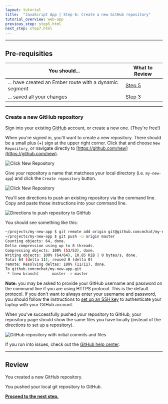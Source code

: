 ```yaml
---
layout: tutorial
title:  "JavaScript App | Step 6: Create a new GitHub repository"
tutorial_overview: web-app
previous_step: step5.html
next_step: step7.html
---
```


---

## Pre-requisities

| You should... | What to Review |
|------------ |-------- |
| ... have created an Ember route with a dynamic segment | [Step 5](step5.html) |
| ... saved all your changes | [Step 3](step3.html) |

---

### Create a new GitHub repository

Sign into your existing [GitHub](https://github.com/) account, or create a new one. (They're free!)

When you're signed in, you'll want to create a new repository. There should be a small plus (+) sign at the upper right corner. Click that and choose `New Repository`, or navigate directly to [https://github.com/new](https://github.com/new).

![Click New Repository]({{site.baseurl}}/assets/web-app/screenshot_github-new-repo-dropdown.png)

Give your repository a name that matchees your local directory (i.e. `my-new-app`) and click the `Create repository` button.

![Click New Repository]({{site.baseurl}}/assets/web-app/screenshot_github-new-repo.png)

You'll see directions to push an existing repository via the command line. Copy and paste those instructions into your command line.

![Directions to push repository to GitHub]({{site.baseurl}}/assets/web-app/screenshot_github-push-directions.png)

You should see something like this:

```bash
~/projects/my-new-app $ git remote add origin git@github.com:mchat/my-new-app.git
~/projects/my-new-app $ git push -u origin master
Counting objects: 64, done.
Delta compression using up to 8 threads.
Compressing objects: 100% (53/53), done.
Writing objects: 100% (64/64), 10.85 KiB | 0 bytes/s, done.
Total 64 (delta 11), reused 0 (delta 0)
remote: Resolving deltas: 100% (11/11), done.
To github.com:mchat/my-new-app.git
 * [new branch]      master -> master
```

**Note:** you may be asked to provide your GitHub username and password on the command line if you are using HTTPS protocol. This is the default protocol. If you don't want to always enter your username and password, you should follow the instructions to [set up an SSH key](https://help.github.com/articles/about-ssh/) to authenticate your laptop with your GitHub account.

When you've successfully pushed your repository to GitHub, your repository page should show the same files you have locally (instead of the directions to set up a repository).

![GitHub repository with initial commits and files]({{site.baseurl}}/assets/web-app/screenshot_github-repo-with-initial-commits.png)

If you run into issues, check out the [GitHub help center](https://help.github.com/).

---

## Review

You created a new GitHub repository.

You pushed your local git repository to GitHub.

**[Proceed to the next step.](step7.html)**
